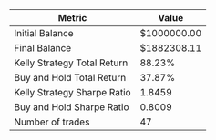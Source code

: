 | Metric | Value |
| --- | --- |
| Initial Balance | $1000000.00 |
| Final Balance | $1882308.11 |
| Kelly Strategy Total Return | 88.23% |
| Buy and Hold Total Return | 37.87% |
| Kelly Strategy Sharpe Ratio | 1.8459 |
| Buy and Hold Sharpe Ratio | 0.8009 |
| Number of trades | 47 |
